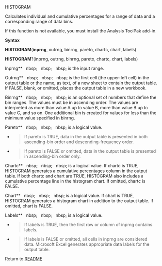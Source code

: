 HISTOGRAM

Calculates individual and cumulative percentages for a range of data and
a corresponding range of data bins.

If this function is not available, you must install the Analysis ToolPak
add-in.

**Syntax**

**HISTOGRAM**(**inprng**, outrng, binrng, pareto, chartc, chart, labels)

**HISTOGRAM**?(inprng, outrng, binrng, pareto, chartc, chart, labels)

Inprng**&nbsp;&nbsp;&nbsp;nbsp;&nbsp;&nbsp;&nbsp;nbsp;&nbsp;&nbsp;&nbsp;nbsp;&nbsp;is the input range.

Outrng**&nbsp;&nbsp;&nbsp;nbsp;&nbsp;&nbsp;&nbsp;nbsp;&nbsp;&nbsp;&nbsp;nbsp;&nbsp;is the first cell (the upper-left cell) in
the output table or the name, as text, of a new sheet to contain the
output table. If FALSE, blank, or omitted, places the output table in a
new workbook.

Binrng**&nbsp;&nbsp;&nbsp;nbsp;&nbsp;&nbsp;&nbsp;nbsp;&nbsp;&nbsp;&nbsp;nbsp;&nbsp;is an optional set of numbers that define
the bin ranges. The values must be in ascending order. The values are
interpreted as more than value A up to value B, more than value B up to
value C, and so on. One additional bin is created for values for less
than the minimum value specified in binrng.

Pareto**&nbsp;&nbsp;&nbsp;nbsp;&nbsp;&nbsp;&nbsp;nbsp;&nbsp;&nbsp;&nbsp;nbsp;&nbsp;is a logical value.

  - > If pareto is TRUE, data in the output table is presented in both
    > ascending-bin order and descending-frequency order.

  - > If pareto is FALSE or omitted, data in the output table is
    > presented in ascending-bin order only.


Chartc**&nbsp;&nbsp;&nbsp;nbsp;&nbsp;&nbsp;&nbsp;nbsp;&nbsp;&nbsp;&nbsp;nbsp;&nbsp;is a logical value. If chartc is TRUE,
HISTOGRAM generates a cumulative percentages column in the output table.
If both chartc and chart are TRUE, HISTOGRAM also includes a cumulative
percentage line in the histogram chart. If omitted, chartc is FALSE.

Chart**&nbsp;&nbsp;&nbsp;nbsp;&nbsp;&nbsp;&nbsp;nbsp;&nbsp;&nbsp;&nbsp;nbsp;&nbsp;is a logical value. If chart is TRUE,
HISTOGRAM generates a histogram chart in addition to the output table.
If omitted, chart is FALSE.

Labels**&nbsp;&nbsp;&nbsp;nbsp;&nbsp;&nbsp;&nbsp;nbsp;&nbsp;&nbsp;&nbsp;nbsp;&nbsp;is a logical value.

  - > If labels is TRUE, then the first row or column of inprng contains
    > labels.

  - > If labels is FALSE or omitted, all cells in inprng are considered
    > data. Microsoft Excel generates appropriate data labels for the
    > output table.



Return to [README](README.md)

